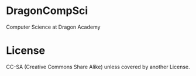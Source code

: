 # DragonCompSci
Computer Science at Dragon Academy

# License
CC-SA (Creative Commons Share Alike) unless covered by another License.
